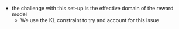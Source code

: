 - the challenge with this set-up is the effective domain of the reward model
    - We use the KL constraint to try and account for this issue